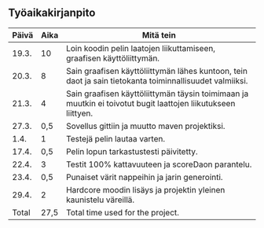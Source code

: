 ## Työaikakirjanpito

Päivä | Aika | Mitä tein
------------ | ------------- | ------------
19.3.  |  10  |    Loin koodin pelin laatojen liikuttamiseen, graafisen käyttöliittymän.
20.3.   |  8	| Sain graafisen käyttöliittymän lähes kuntoon, tein daot ja sain tietokanta toiminnallisuudet valmiiksi.
21.3.  |   4  |    Sain graafisen käyttöliittymän täysin toimimaan ja muutkin ei toivotut bugit laattojen liikutukseen liittyen.
27.3. | 0,5 | Sovellus gittiin ja muutto maven projektiksi.
1.4. | 1 | Testejä pelin lautaa varten.
17.4. | 0,5 | Pelin lopun tarkastustesti päivitetty.
22.4. | 3 | Testit 100% kattavuuteen ja scoreDaon parantelu.
23.4. | 0,5 | Punaiset värit nappeihin ja jarin generointi.
29.4. | 2 | Hardcore moodin lisäys ja projektin yleinen kaunistelu väreillä.
Total | 27,5 | Total time used for the project.
